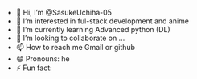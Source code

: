 - 👋 Hi, I’m @SasukeUchiha-05
- 👀 I’m interested in ful-stack development and anime
- 🌱 I’m currently learning Advanced python (DL)
- 💞️ I’m looking to collaborate on ...
- 📫 How to reach me Gmail or github
- 😄 Pronouns: he
- ⚡ Fun fact: 

<!---
SasukeUchiha-05/SasukeUchiha-05 is a ✨ special ✨ repository because its `README.md` (this file) appears on your GitHub profile.
You can click the Preview link to take a look at your changes.
--->
